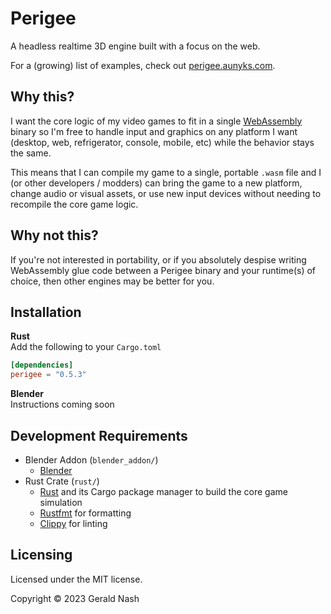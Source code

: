 # Perigee

A headless realtime 3D engine built with a focus on the web.

For a (growing) list of examples, check out [perigee.aunyks.com](https://perigee.aunyks.com).

## Why this?

I want the core logic of my video games to fit in a single [WebAssembly](https://webassembly.org/) binary so I'm free to handle input and graphics on any platform I want (desktop, web, refrigerator, console, mobile, etc) while the behavior stays the same.

This means that I can compile my game to a single, portable `.wasm` file and I (or other developers / modders) can bring the game to a new platform, change audio or visual assets, or use new input devices without needing to recompile the core game logic.

## Why not this?

If you're not interested in portability, or if you absolutely despise writing WebAssembly glue code between a Perigee binary and your runtime(s) of choice, then other engines may be better for you.

## Installation

**Rust**  
Add the following to your `Cargo.toml`

```toml
[dependencies]
perigee = "0.5.3"
```

**Blender**  
Instructions coming soon

## Development Requirements

- Blender Addon (`blender_addon/`)
  - [Blender](https://www.blender.org/)
- Rust Crate (`rust/`)
  - [Rust](https://www.rust-lang.org/) and its Cargo package manager to build the core game simulation
  - [Rustfmt](https://github.com/rust-lang/rustfmt) for formatting
  - [Clippy](https://github.com/rust-lang/rust-clippy) for linting

## Licensing

Licensed under the MIT license.

Copyright © 2023 Gerald Nash
